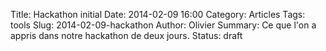 Title: Hackathon initial
Date: 2014-02-09 16:00
Category: Articles
Tags: tools
Slug: 2014-02-09-hackathon
Author: Olivier
Summary: Ce que l'on a appris dans notre hackathon de deux jours.
Status: draft

